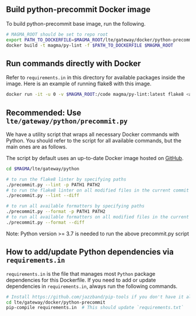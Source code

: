 ## Build python-precommit Docker image

To build python-precommit base image, run the following.

```bash
# MAGMA_ROOT should be set to repo root
export PATH_TO_DOCKERFILE=$MAGMA_ROOT/lte/gateway/docker/python-precommit/Dockerfile
docker build -t magma/py-lint -f $PATH_TO_DOCKERFILE $MAGMA_ROOT
```

## Run commands directly with Docker

Refer to `requirements.in` in this directory for available packages inside the image.
Here is an example of running flake8 with this image.

```bash
docker run -it -u 0 -v $MAGMA_ROOT:/code magma/py-lint:latest flake8 <args>
```

## Recommended: Use `lte/gateway/python/precommit.py`

We have a utility script that wraps all necessary Docker commands with Python.
You should refer to the script for all available commands, but the main ones are as follows.

The script by default uses an up-to-date Docker image hosted on [GitHub](https://github.com/magma/magma/pkgs/container/python-precommit).

```bash
cd $MAGMA/lte/gateway/python

# to run the flake8 linter by specifying paths
./precommit.py --lint -p PATH1 PATH2
# to run the flake8 linter on all modified files in the current commit
./precommit.py --lint --diff

# to run all available formatters by specifying paths
./precommit.py --format -p PATH1 PATH2
# to run all available formatters on all modified files in the current commit
./precommit.py --format --diff
```

Note: Python version >= 3.7 is needed to run the above precommit.py script

## How to add/update Python dependencies via `requirements.in`

`requirements.in` is the file that manages most `Python` package dependencies for this Dockerfile.
If you need to add or update dependencies in `requirements.in`, always run the following commands.

```bash
# Install https://github.com/jazzband/pip-tools if you don't have it already
cd lte/gateway/docker/python-precommit
pip-compile requirements.in  # This should update `requirements.txt`
```
